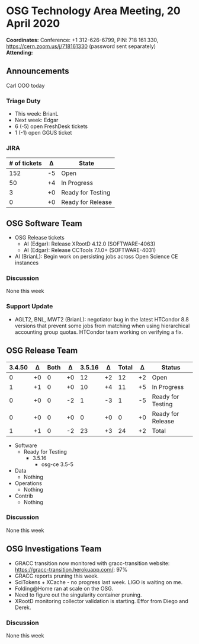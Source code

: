 # OSG Technology Area Meeting, 20 April 2020

**Coordinates:** Conference: +1 312-626-6799, PIN: 718 161 330, <https://cern.zoom.us/j/718161330> (password sent separately)  
**Attending:**   


## Announcements

Carl OOO today  


### Triage Duty

-   This week: BrianL
-   Next week: Edgar
-   6 (-5) open FreshDesk tickets
-   1 (-1) open GGUS ticket


### JIRA

| # of tickets | &Delta; | State             |
|------------ |------- |----------------- |
| 152          | -5      | Open              |
| 50           | +4      | In Progress       |
| 3            | +0      | Ready for Testing |
| 0            | +0      | Ready for Release |


## OSG Software Team

-   OSG Release tickets  
    -   AI (Edgar): Release XRootD 4.12.0 (SOFTWARE-4063)
    -   AI (Edgar): Release CCTools 7.1.0+ (SOFTWARE-4031)
-   AI (BrianL): Begin work on persisting jobs across Open Science CE instances


### Discussion

None this week  


### Support Update

-   AGLT2, BNL, MWT2 (BrianL): negotiator bug in the latest HTCondor 8.8 versions that prevent some jobs from matching when using hierarchical accounting group quotas. HTCondor team working on verifying a fix.


## OSG Release Team

| 3.4.50 | &Delta; | Both | &Delta; | 3.5.16 | &Delta; | Total | &Delta; | Status            |
| ------ | ------- | ---- | ------- | ------ | ------- | ----- | ------- | ----------------- |
| 0      | +0      | 0    | +0      | 12     | +2      | 12    | +2      | Open              |
| 1      | +1      | 0    | +0      | 10     | +4      | 11    | +5      | In Progress       |
| 0      | +0      | 0    | -2      | 1      | -3      | 1     | -5      | Ready for Testing |
| 0      | +0      | 0    | +0      | 0      | +0      | 0     | +0      | Ready for Release |
| 1      | +1      | 0    | -2      | 23     | +3      | 24    | +2      | Total             |

-   Software  
    -   Ready for Testing  
        -   3.5.16  
            -   osg-ce 3.5-5
-   Data  
    -   Nothing
-   Operations  
    -   Nothing
-   Contrib  
    -   Nothing


### Discussion

None this week  


## OSG Investigations Team

-   GRACC transition now monitored with gracc-transition website: <https://gracc-transition.herokuapp.com/>: 97%
-   GRACC reports pruning this week.
-   SciTokens + XCache - no progress last week.  LIGO is waiting on me.
-   Folding@Home ran at scale on the OSG.
-   Need to figure out the singularity container pruning.
-   XRootD monitoring collector validation is starting.  Effor from Diego and Derek.


### Discussion

None this week
